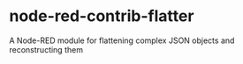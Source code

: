 # node-red-contrib-flatter
A Node-RED module for flattening complex JSON objects and reconstructing them

